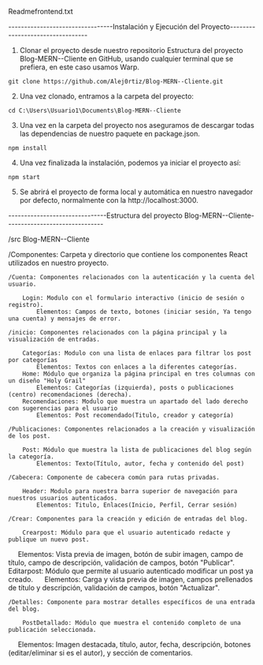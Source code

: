 Readmefrontend.txt

---------------------------------Instalación y Ejecución del Proyecto---------------------------------

1. Clonar el proyecto desde nuestro repositorio Estructura del proyecto Blog-MERN--Cliente en GitHub,
 usando cualquier terminal que se prefiera, en este caso usamos Warp.


~~~~~~~~~~~~~~~~~~~~~~~~~~~~~~~~~~~~~~~~~~~~~~~~~~~~~~~~~~~~~
git clone https://github.com/Alej0rtiz/Blog-MERN--Cliente.git
~~~~~~~~~~~~~~~~~~~~~~~~~~~~~~~~~~~~~~~~~~~~~~~~~~~~~~~~~~~~~

2. Una vez clonado, entramos a la carpeta del proyecto:

~~~~~~~~~~~~~~~~~~~~~~~~~~~~~~~~~~~~~~~~~~~~~~~~~
cd C:\Users\Usuario1\Documents\Blog-MERN--Cliente
~~~~~~~~~~~~~~~~~~~~~~~~~~~~~~~~~~~~~~~~~~~~~~~~~

3. Una vez en la carpeta del proyecto nos aseguramos de descargar todas las dependencias de nuestro
paquete en package.json.

~~~~~~~~~~~
npm install
~~~~~~~~~~~

4. Una vez finalizada la instalación, podemos ya iniciar el proyecto así:

~~~~~~~~~
npm start
~~~~~~~~~

5. Se abrirá el proyecto de forma local y automática en nuestro navegador por defecto, normalmente 
con la  http://localhost:3000.


-------------------------------Estructura del proyecto Blog-MERN--Cliente-------------------------------

/src  Blog-MERN--Cliente

/Componentes: Carpeta y directorio que contiene los componentes React utilizados en nuestro proyecto.

	/Cuenta: Componentes relacionados con la autenticación y la cuenta del usuario.

		Login: Modulo con el formulario interactivo (inicio de sesión o registro).
			Elementos: Campos de texto, botones (iniciar sesión, Ya tengo una cuenta) y mensajes de error.

	/inicio: Componentes relacionados con la página principal y la visualización de entradas.
		
 		Categorías: Modulo con una lista de enlaces para filtrar los post por categorías
			Elementos: Textos con enlaces a la diferentes categorías.
		Home: Módulo que organiza la página principal en tres columnas con un diseño "Holy Grail"
			Elementos: Categorías (izquierda), posts o publicaciones (centro) recomendaciones (derecha).
		Recomendaciones: Modulo que muestra un apartado del lado derecho con sugerencias para el usuario
			Elementos: Post recomendado(Titulo, creador y categoría)

	/Publicaciones: Componentes relacionados a la creación y visualización de los post.
	
		Post: Módulo que muestra la lista de publicaciones del blog según la categoría.
			Elementos: Texto(Título, autor, fecha y contenido del post)

	/Cabecera: Componente de cabecera común para rutas privadas.

		Header: Modulo para nuestra barra superior de navegación para nuestros usuarios autenticados.
			Elementos: Titulo, Enlaces(Inicio, Perfil, Cerrar sesión)
		
	/Crear: Componentes para la creación y edición de entradas del blog.

		Crearpost: Módulo para que el usuario autenticado redacte y publique un nuevo post.
    			Elementos: Vista previa de imagen, botón de subir imagen, campo de título, campo de descripción, 
				   validación de campos, botón "Publicar".
		Editarpost: Módulo que permite al usuario autenticado modificar un post ya creado.
    			Elementos: Carga y vista previa de imagen, campos prellenados de título y descripción, 
				   validación de campos, botón "Actualizar".

	/Detalles: Componente para mostrar detalles específicos de una entrada del blog.
		
		PostDetallado: Módulo que muestra el contenido completo de una publicación seleccionada.
    			Elementos: Imagen destacada, título, autor, fecha, descripción, botones 
				   (editar/eliminar si es el autor), y sección de comentarios.
       
